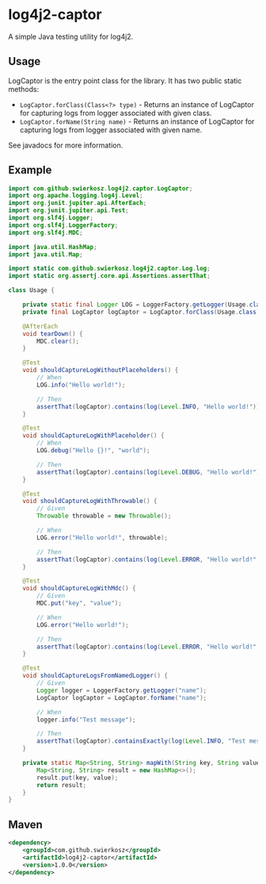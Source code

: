 # log4j2-captor

A simple Java testing utility for log4j2.

## Usage

LogCaptor is the entry point class for the library. It has two public static methods:
* `LogCaptor.forClass(Class<?> type)` - Returns an instance of LogCaptor for capturing logs from logger associated with given class.
* `LogCaptor.forName(String name)` -  Returns an instance of LogCaptor for capturing logs from logger associated with given name.

See javadocs for more information.

## Example
```java
import com.github.swierkosz.log4j2.captor.LogCaptor;
import org.apache.logging.log4j.Level;
import org.junit.jupiter.api.AfterEach;
import org.junit.jupiter.api.Test;
import org.slf4j.Logger;
import org.slf4j.LoggerFactory;
import org.slf4j.MDC;

import java.util.HashMap;
import java.util.Map;

import static com.github.swierkosz.log4j2.captor.Log.log;
import static org.assertj.core.api.Assertions.assertThat;

class Usage {

    private static final Logger LOG = LoggerFactory.getLogger(Usage.class);
    private final LogCaptor logCaptor = LogCaptor.forClass(Usage.class);

    @AfterEach
    void tearDown() {
        MDC.clear();
    }

    @Test
    void shouldCaptureLogWithoutPlaceholders() {
        // When
        LOG.info("Hello world!");

        // Then
        assertThat(logCaptor).contains(log(Level.INFO, "Hello world!"));
    }

    @Test
    void shouldCaptureLogWithPlaceholder() {
        // When
        LOG.debug("Hello {}!", "world");

        // Then
        assertThat(logCaptor).contains(log(Level.DEBUG, "Hello world!"));
    }

    @Test
    void shouldCaptureLogWithThrowable() {
        // Given
        Throwable throwable = new Throwable();

        // When
        LOG.error("Hello world!", throwable);

        // Then
        assertThat(logCaptor).contains(log(Level.ERROR, "Hello world!", throwable));
    }

    @Test
    void shouldCaptureLogWithMdc() {
        // Given
        MDC.put("key", "value");

        // When
        LOG.error("Hello world!");

        // Then
        assertThat(logCaptor).contains(log(Level.ERROR, "Hello world!", mapWith("key", "value")));
    }

    @Test
    void shouldCaptureLogsFromNamedLogger() {
        // Given
        Logger logger = LoggerFactory.getLogger("name");
        LogCaptor logCaptor = LogCaptor.forName("name");

        // When
        logger.info("Test message");

        // Then
        assertThat(logCaptor).containsExactly(log(Level.INFO, "Test message"));
    }

    private static Map<String, String> mapWith(String key, String value) {
        Map<String, String> result = new HashMap<>();
        result.put(key, value);
        return result;
    }
}

```

## Maven
```xml
<dependency>
    <groupId>com.github.swierkosz</groupId>
    <artifactId>log4j2-captor</artifactId>
    <version>1.0.0</version>
</dependency>
```